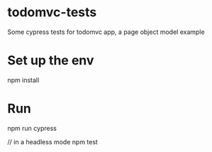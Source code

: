 # todomvc-tests

Some cypress tests for todomvc app, a page object model example

# Set up the env
npm install

# Run
npm run cypress

// in a headless mode
npm test
